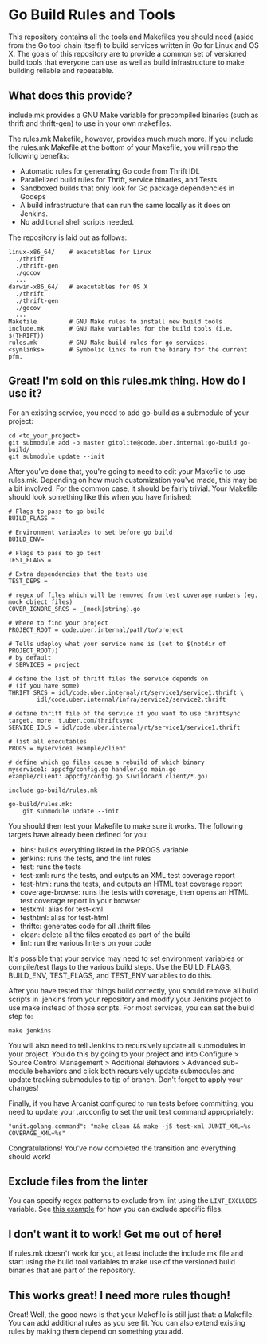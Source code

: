 # Go Build Rules and Tools #

This repository contains all the tools and Makefiles you should need (aside
from the Go tool chain itself) to build services written in Go for Linux and
OS X.  The goals of this repository are to provide a common set of versioned
build tools that everyone can use as well as build infrastructure to make
building reliable and repeatable.

## What does this provide? ##

include.mk provides a GNU Make variable for precompiled binaries (such as
thrift and thrift-gen) to use in your own makefiles.

The rules.mk Makefile, however, provides much much more.  If you include the
rules.mk Makefile at the bottom of your Makefile, you will reap the following
benefits:

- Automatic rules for generating Go code from Thrift IDL
- Parallelized build rules for Thrift, service binaries, and Tests
- Sandboxed builds that only look for Go package dependencies in Godeps
- A build infrastructure that can run the same locally as it does on Jenkins.
- No additional shell scripts needed.

The repository is laid out as follows:

    linux-x86_64/    # executables for Linux
      ./thrift
      ./thrift-gen
      ./gocov
      ...
    darwin-x86_64/   # executables for OS X
      ./thrift
      ./thrift-gen
      ./gocov
      ...
    Makefile         # GNU Make rules to install new build tools
    include.mk       # GNU Make variables for the build tools (i.e. $(THRIFT))
    rules.mk         # GNU Make build rules for go services.
    <symlinks>       # Symbolic links to run the binary for the current pfm.

## Great!  I'm sold on this rules.mk thing.  How do I use it? ##

For an existing service, you need to add go-build as a submodule of your
project:

    cd <to_your_project>
    git submodule add -b master gitolite@code.uber.internal:go-build go-build/
    git submodule update --init

After you've done that, you're going to need to edit your Makefile to use
rules.mk.  Depending on how much customization you've made, this may be a bit
involved.  For the common case, it should be fairly trivial.  Your Makefile
should look something like this when you have finished:

```lang=make
# Flags to pass to go build
BUILD_FLAGS =

# Environment variables to set before go build
BUILD_ENV=

# Flags to pass to go test
TEST_FLAGS =

# Extra dependencies that the tests use
TEST_DEPS =

# regex of files which will be removed from test coverage numbers (eg. mock object files)
COVER_IGNORE_SRCS = _(mock|string).go

# Where to find your project
PROJECT_ROOT = code.uber.internal/path/to/project

# Tells udeploy what your service name is (set to $(notdir of PROJECT_ROOT))
# by default
# SERVICES = project

# define the list of thrift files the service depends on
# (if you have some)
THRIFT_SRCS = idl/code.uber.internal/rt/service1/service1.thrift \
		idl/code.uber.internal/infra/service2/service2.thrift

# define thrift file of the service if you want to use thriftsync target. more: t.uber.com/thriftsync
SERVICE_IDLS = idl/code.uber.internal/rt/service1/service1.thrift

# list all executables
PROGS = myservice1 example/client

# define which go files cause a rebuild of which binary
myservice1: appcfg/config.go handler.go main.go
example/client: appcfg/config.go $(wildcard client/*.go)

include go-build/rules.mk

go-build/rules.mk:
	git submodule update --init
```

You should then test your Makefile to make sure it works.  The following
targets have already been defined for you:

- bins: builds everything listed in the PROGS variable
- jenkins: runs the tests, and the lint rules
- test: runs the tests
- test-xml: runs the tests, and outputs an XML test coverage report
- test-html: runs the tests, and outputs an HTML test coverage report
- coverage-browse: runs the tests with coverage, then opens an HTML test coverage report in your browser
- testxml: alias for test-xml
- testhtml: alias for test-html
- thriftc: generates code for all .thrift files
- clean: delete all the files created as part of the build
- lint: run the various linters on your code

It's possible that your service may need to set environment variables or
compile/test flags to the various build steps.  Use the BUILD_FLAGS,
BUILD_ENV, TEST_FLAGS, and TEST_ENV variables to do this.

After you have tested that things build correctly, you should remove all build
scripts in .jenkins from your repository and modify your Jenkins project to use
make instead of those scripts.  For most services, you can set the build step
to:

    make jenkins

You will also need to tell Jenkins to recursively update all submodules in
your project.  You do this by going to your project and into
Configure > Source Control Management > Additional Behaviors > Advanced
sub-module behaviors and click both recursively update submodules and update
tracking submodules to tip of branch.  Don't forget to apply your changes!

Finally, if you have Arcanist configured to run tests before committing, you
need to update your .arcconfig to set the unit test command appropriately:

    "unit.golang.command": "make clean && make -j5 test-xml JUNIT_XML=%s COVERAGE_XML=%s"

Congratulations!  You've now completed the transition and everything should
work!

## Exclude files from the linter ##

You can specify regex patterns to exclude from lint using the `LINT_EXCLUDES`
variable. See [this example](https://code.uberinternal.com/diffusion/GOBUIL/browse/master/pass/lint_exclude/)
for how you can exclude specific files.

## I don't want it to work!  Get me out of here! ##

If rules.mk doesn't work for you, at least include the include.mk file and
start using the build tool variables to make use of the versioned build
binaries that are part of the repository.

## This works great!  I need more rules though! ##

Great!  Well, the good news is that your Makefile is still just that: a
Makefile.  You can add additional rules as you see fit.  You can also extend
existing rules by making them depend on something you add.

